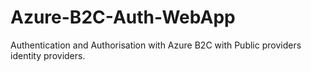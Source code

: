 # Azure-B2C-Auth-WebApp
Authentication and Authorisation with Azure B2C with Public providers identity providers.
